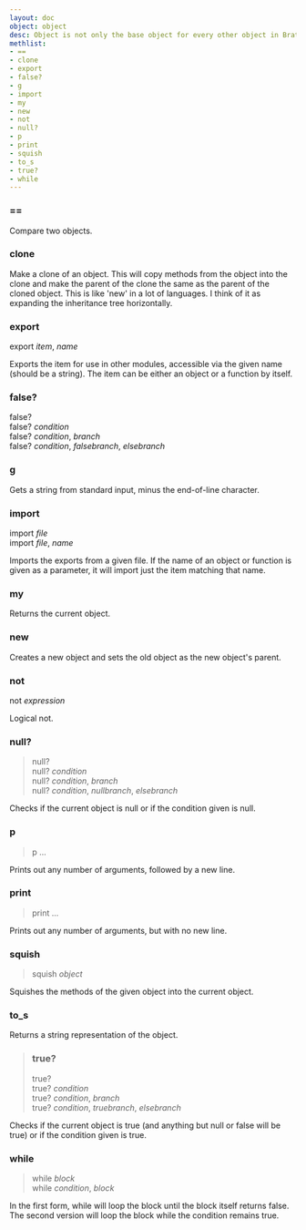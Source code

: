 ```yaml
---
layout: doc
object: object
desc: Object is not only the base object for every other object in Brat, it is also the top-level object. These two ideas put together mean you can use any of object's methods anywhere.
methlist:
- ==
- clone
- export
- false?
- g
- import
- my
- new
- not
- null?
- p
- print
- squish
- to_s
- true?
- while
---
```


### ==

Compare two objects.

### clone

Make a clone of an object. This will copy methods from the object into the clone and make the parent of the clone the same as the parent of the cloned object. This is like 'new' in a lot of languages. I think of it as expanding the inheritance tree horizontally.

### export
export _item_, _name_

Exports the item for use in other modules, accessible via the given name (should be a string). The item can be either an object or a function by itself.

### false?  
false?  
false? _condition_  
false? _condition_, _branch_  
false? _condition_, _falsebranch_, _elsebranch_  

### g

Gets a string from standard input, minus the end-of-line character.

### import
import _file_  
import _file_, _name_  

Imports the exports from a given file. If the name of an object or function is given as a parameter, it will import just the item matching that name.

### my

Returns the current object.

### new

Creates a new object and sets the old object as the new object's parent.

### not
not _expression_

Logical not.

### null?
>null?  
>null? _condition_  
>null? _condition_, _branch_  
>null? _condition_, _nullbranch_, _elsebranch_  

Checks if the current object is null or if the condition given is null.

### p
>p ...

Prints out any number of arguments, followed by a new line.

### print
>print ...

Prints out any number of arguments, but with no new line.

### squish
>squish _object_

Squishes the methods of the given object into the current object.

### to\_s

Returns a string representation of the object.

>### true?
>true?  
>true? _condition_  
>true? _condition_, _branch_  
>true? _condition_, _truebranch_, _elsebranch_  

Checks if the current object is true (and anything but null or false will be true) or if the condition given is true.

### while
>while _block_  
>while _condition_, _block_  

In the first form, while will loop the block until the block itself returns false. The second version will loop the block while the condition remains true.

